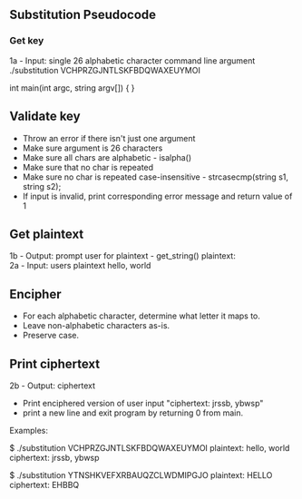 ## Substitution Pseudocode

### Get key 
1a - Input: single 26 alphabetic character command line argument
./substitution VCHPRZGJNTLSKFBDQWAXEUYMOI

int main(int argc, string argv[])
{
    <!-- code here -->
}

## Validate key
- Throw an error if there isn't just one argument
- Make sure argument is 26 characters
- Make sure all chars are alphabetic - isalpha()
- Make sure that no char is repeated 
- Make sure no char is repeated case-insensitive - strcasecmp(string s1, string s2);
- If input is invalid, print corresponding error message and return value of 1

## Get plaintext
1b - Output: prompt user for plaintext - get_string()
plaintext:  
2a - Input: users plaintext
hello, world

## Encipher
- For each alphabetic character, determine what letter it maps to.
- Leave non-alphabetic characters as-is.
- Preserve case.

## Print ciphertext
2b - Output: ciphertext
- Print enciphered version of user input
"ciphertext: jrssb, ybwsp"
- print a new line and exit program by returning 0 from main.

Examples:

$ ./substitution VCHPRZGJNTLSKFBDQWAXEUYMOI
plaintext:  hello, world
ciphertext: jrssb, ybwsp

$ ./substitution YTNSHKVEFXRBAUQZCLWDMIPGJO
plaintext:  HELLO
ciphertext: EHBBQ